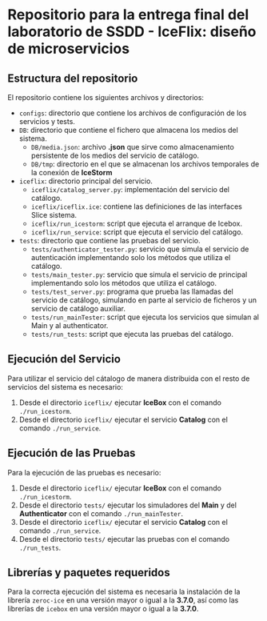# Repositorio para la entrega final del laboratorio de SSDD - IceFlix: diseño de microservicios

## Estructura del repositorio

El repositorio contiene los siguientes archivos y directorios:

* `configs`: directorio que contiene los archivos de configuración de los servicios y tests.
* `DB`: directorio que contiene el fichero que almacena los medios del sistema.
    *  `DB/media.json`: archivo **.json** que sirve como almacenamiento persistente de los medios del servicio de catálogo.
    *  `DB/tmp`: directorio en el que se almacenan los archivos temporales de la conexión de **IceStorm**
* `iceflix`: directorio principal del servicio.
    * `iceflix/catalog_server.py`: implementación del servicio del catálogo.
    * `iceflix/iceflix.ice`: contiene las definiciones de las interfaces Slice sistema.
    * `iceflix/run_icestorm`: script que ejecuta el arranque de Icebox.
    * `iceflix/run_service`: script que ejecuta el servicio del catálogo.
* `tests`: directorio que contiene las pruebas del servicio.
    * `tests/authenticator_tester.py`: servicio que simula el servicio de autenticación implementando solo los métodos que utiliza el catálogo.
    * `tests/main_tester.py`: servicio que simula el servicio de principal implementando solo los métodos que utiliza el catálogo.
    * `tests/test_server.py`: programa que prueba las llamadas del servicio de catálogo, simulando en parte al servicio de ficheros y un servicio de catálogo auxiliar.
    * `tests/run_mainTester`: script que ejecuta los servicios que simulan al Main y al authenticator.
    * `tests/run_tests`: script que ejecuta las pruebas del catálogo.

## Ejecución del Servicio

Para utilizar el servicio del cátalogo de manera distribuida con el resto de servicios del sistema es necesario:
1. Desde el directorio `iceflix/` ejecutar **IceBox** con el comando `./run_icestorm`.
2. Desde el directorio `iceflix/` ejecutar el servicio **Catalog** con el comando `./run_service`.

## Ejecución de las Pruebas

Para la ejecución de las pruebas es necesario:
1. Desde el directorio `iceflix/` ejecutar **IceBox** con el comando `./run_icestorm`.
2. Desde el directorio `tests/` ejecutar los simuladores del **Main** y del **Authenticator** con el comando `./run_mainTester`.
3. Desde el directorio `iceflix/` ejecutar el servicio **Catalog** con el comando `./run_service`.
4. Desde el directorio `tests/` ejecutar las pruebas con el comando `./run_tests`.



## Librerías y paquetes requeridos
Para la correcta ejecución del sistema es necesaria la instalación de la librería `zeroc-ice` en una versión mayor o igual a la **3.7.0**, así como las librerías de `icebox` en una versión mayor o igual a la **3.7.0**.
